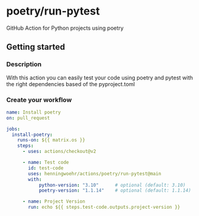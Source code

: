 # poetry/run-pytest
GitHub Action for Python projects using poetry

## Getting started

### Description
With this action you can easily test your code using poetry and pytest with the right dependencies based of the pyproject.toml

### Create your workflow
```yaml
name: Install poetry
on: pull_request

jobs:
  install-poetry:
    runs-on: ${{ matrix.os }}
    steps:
      - uses: actions/checkout@v2

      - name: Test code
        id: test-code
        uses: henningwoehr/actions/poetry/run-pytest@main
        with:
            python-version: "3.10"      # optional (default: 3.10)
            poetry-version: "1.1.14"    # optional (default: 1.1.14)

      - name: Project Version
        run: echo ${{ steps.test-code.outputs.project-version }}
```